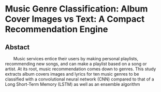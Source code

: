 # Music Genre Classification: Album Cover Images vs Text: A Compact Recommendation Engine
## Abstact
&nbsp;&nbsp;&nbsp;&nbsp;&nbsp;&nbsp; Music services entice their users by making personal playlists, recommending new songs,
and can make a playlist based on a song or artist. At its root, music recommendation comes
down to genres. This study extracts album covers images and lyrics for ten music genres to be
classified with a convolutional neural network (CNN) compared to that of a Long Short-Term
Memory (LSTM) as well as an ensemble algorithm
